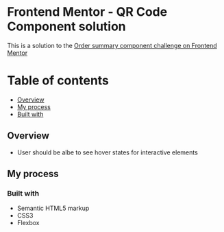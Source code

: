 # Frontend Mentor - QR Code Component solution

This is a solution to the [Order summary component challenge on Frontend Mentor](https://www.frontendmentor.io/challenges/order-summary-component-QlPmajDUj)

# Table of contents

-   [Overview](#overview)
-   [My process](#my-process)
-   [Built with](#built-with)

## Overview

-   User should be albe to see hover states for interactive elements

## My process

### Built with

-   Semantic HTML5 markup
-   CSS3
-   Flexbox

